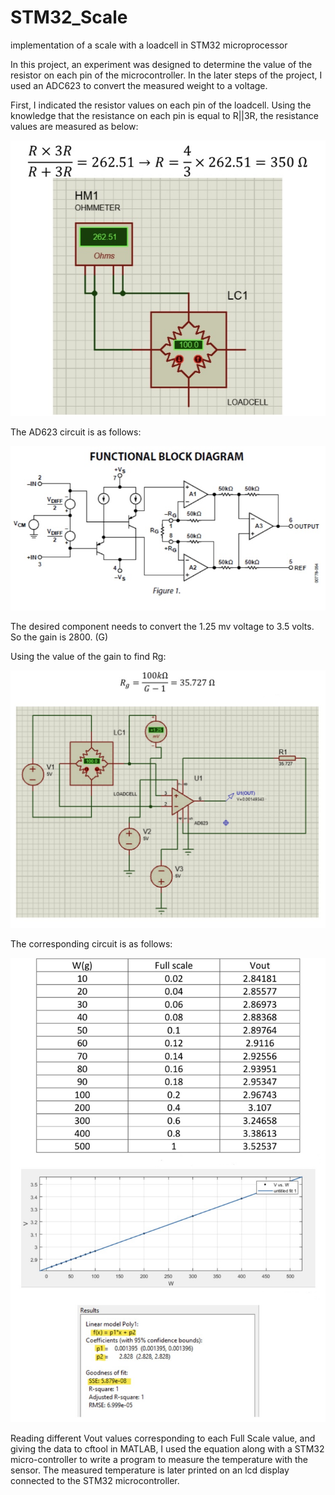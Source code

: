 # STM32_Scale
implementation of a scale with a loadcell in STM32 microprocessor


In this project, an experiment was designed to determine the value of the resistor on each pin of the microcontroller. In the later steps of the project, I used an ADC623 to convert the measured weight to a voltage.

First, I indicated the resistor values on each pin of the loadcell. Using the knowledge that the resistance on each pin is equal to R||3R, the resistance values are measured as below:

![My Image](images/IMG_4969.jpg)

The AD623 circuit is as follows:

![My Image](images/IMG_4970.jpg)

The desired component needs to convert the 1.25 mv voltage to 3.5 volts. So the gain is 2800. (G)

Using the value of the gain to find Rg:

![My Image](images/IMG_4971.jpg)

The corresponding circuit is as follows:

![My Image](images/IMG_4972.jpg)

Reading different Vout values corresponding to each Full Scale value, and giving the data to cftool in MATLAB, I used the equation along with a STM32 micro-controller to write a program to measure the temperature with the sensor. The measured temperature is later printed on an lcd display connected to the STM32 microcontroller.
